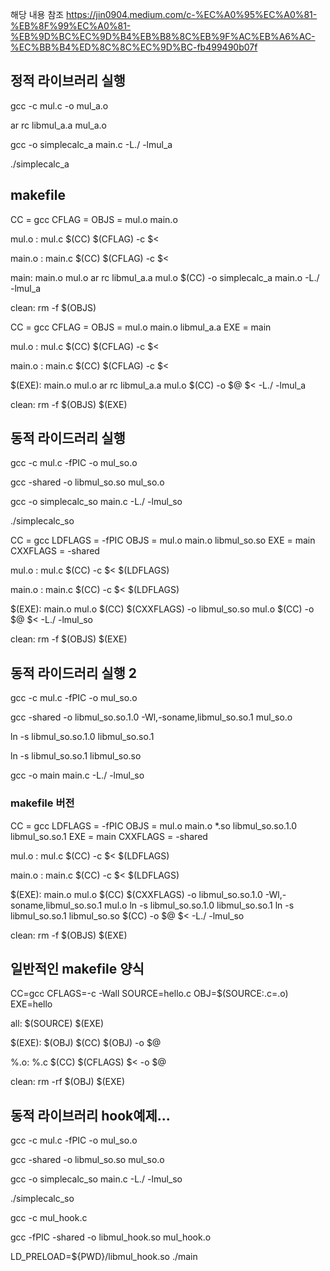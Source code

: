 
해당 내용 참조
https://jin0904.medium.com/c-%EC%A0%95%EC%A0%81-%EB%8F%99%EC%A0%81-%EB%9D%BC%EC%9D%B4%EB%B8%8C%EB%9F%AC%EB%A6%AC-%EC%BB%B4%ED%8C%8C%EC%9D%BC-fb499490b07f


## 정적 라이브러리 실행

gcc -c mul.c -o mul_a.o

ar rc libmul_a.a mul_a.o

gcc -o simplecalc_a main.c -L./ -lmul_a

./simplecalc_a

## makefile
CC = gcc
CFLAG = 
OBJS = mul.o main.o

mul.o : mul.c
	$(CC) $(CFLAG) -c $<

main.o : main.c
	$(CC) $(CFLAG) -c $<

main: main.o mul.o
	ar rc libmul_a.a mul.o
	$(CC) -o simplecalc_a main.o -L./ -lmul_a

clean:
	rm -f $(OBJS)

CC = gcc
CFLAG = 
OBJS = mul.o main.o libmul_a.a
EXE = main

mul.o : mul.c
	$(CC) $(CFLAG) -c $<

main.o : main.c
	$(CC) $(CFLAG) -c $<

$(EXE): main.o mul.o
	ar rc libmul_a.a mul.o
	$(CC) -o $@ $< -L./ -lmul_a

clean:
	rm -f $(OBJS) $(EXE)

## 동적 라이드러리 실행

gcc -c mul.c -fPIC -o mul_so.o

gcc -shared -o libmul_so.so mul_so.o

gcc -o simplecalc_so main.c -L./ -lmul_so

./simplecalc_so

CC = gcc
LDFLAGS = -fPIC
OBJS = mul.o main.o libmul_so.so
EXE = main
CXXFLAGS = -shared

mul.o : mul.c
	$(CC) -c $< $(LDFLAGS)

main.o : main.c
	$(CC) -c $< $(LDFLAGS)

$(EXE): main.o mul.o
    $(CC) $(CXXFLAGS) -o libmul_so.so mul.o
	$(CC) -o $@ $< -L./ -lmul_so

clean:
	rm -f $(OBJS) $(EXE)


## 동적 라이드러리 실행 2

gcc -c mul.c -fPIC -o mul_so.o

gcc -shared -o libmul_so.so.1.0 -Wl,-soname,libmul_so.so.1 mul_so.o

ln -s libmul_so.so.1.0 libmul_so.so.1

ln -s libmul_so.so.1 libmul_so.so

gcc -o main main.c -L./ -lmul_so


### makefile 버전

CC = gcc
LDFLAGS = -fPIC
OBJS = mul.o main.o *.so libmul_so.so.1.0 libmul_so.so.1
EXE = main
CXXFLAGS = -shared

mul.o : mul.c
	$(CC) -c $< $(LDFLAGS)

main.o : main.c
	$(CC) -c $< $(LDFLAGS)

$(EXE): main.o mul.o
	$(CC) $(CXXFLAGS) -o libmul_so.so.1.0 -Wl,-soname,libmul_so.so.1 mul.o
	ln -s libmul_so.so.1.0 libmul_so.so.1
	ln -s libmul_so.so.1 libmul_so.so
	$(CC) -o $@ $< -L./ -lmul_so

clean:
	rm -f $(OBJS) $(EXE)


## 일반적인 makefile 양식
CC=gcc
CFLAGS=-c -Wall
SOURCE=hello.c
OBJ=$(SOURCE:.c=.o)
EXE=hello

all: $(SOURCE) $(EXE)

$(EXE): $(OBJ)
        $(CC) $(OBJ) -o $@

%.o: %.c
        $(CC) $(CFLAGS) $< -o $@

clean:
        rm -rf $(OBJ) $(EXE)


## 동적 라이브러리 hook예제...

gcc -c mul.c -fPIC -o mul_so.o

gcc -shared -o libmul_so.so mul_so.o

gcc -o simplecalc_so main.c -L./ -lmul_so

./simplecalc_so

gcc -c mul_hook.c

gcc -fPIC -shared -o libmul_hook.so mul_hook.o 

LD_PRELOAD=${PWD}/libmul_hook.so ./main